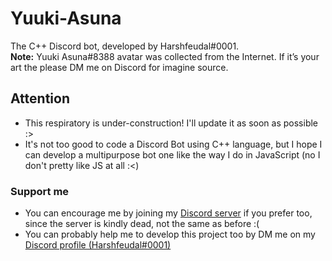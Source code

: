 # Yuuki-Asuna
 The C++ Discord bot, developed by Harshfeudal#0001. <br />
 __Note:__ Yuuki Asuna#8388 avatar was collected from the Internet. If it’s your art the please DM me on Discord for imagine source.  

## Attention
- This respiratory is under-construction! I'll update it as soon as possible :>
- It's not too good to code a Discord Bot using C++ language, but I hope I can develop a multipurpose bot one like the way I do in JavaScript (no I don't pretty like JS at all :<)
 
 ### Support me
 - You can encourage me by joining my [Discord server](https://discord.gg/harshfeudal) if you prefer too, since the server is kindly dead, not the same as before :(
 - You can probably help me to develop this project too by DM me on my [Discord profile (Harshfeudal#0001)](https://discord.com/users/622450109317251088)
